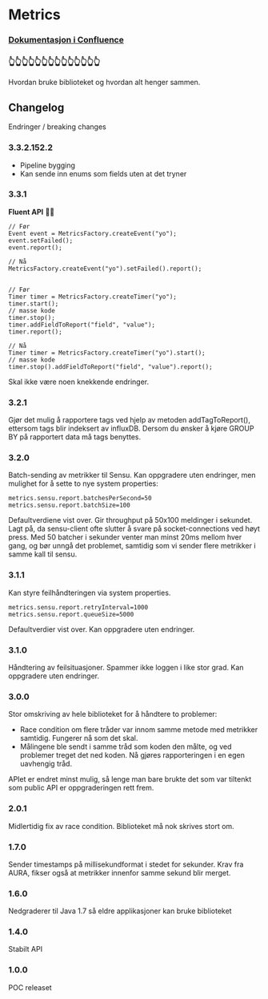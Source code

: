 # Metrics

### [Dokumentasjon i Confluence](http://confluence.adeo.no/pages/viewpage.action?pageId=209466509)
### 👆👆👆👆👆👆👆👆👆👆👆👆👆👆

Hvordan bruke biblioteket og hvordan alt henger sammen.


## Changelog
Endringer / breaking changes

### 3.3.2.152.2

* Pipeline bygging
* Kan sende inn enums som fields uten at det tryner

### 3.3.1

**Fluent API** 🎉🎉

```
// Før
Event event = MetricsFactory.createEvent("yo");
event.setFailed();
event.report();

// Nå
MetricsFactory.createEvent("yo").setFailed().report();


// Før
Timer timer = MetricsFactory.createTimer("yo");
timer.start();
// masse kode
timer.stop();
timer.addFieldToReport("field", "value");
timer.report();

// Nå
Timer timer = MetricsFactory.createTimer("yo").start();
// masse kode
timer.stop().addFieldToReport("field", "value").report();
```

Skal ikke være noen knekkende endringer. 

### 3.2.1
Gjør det mulig å rapportere tags ved hjelp av metoden addTagToReport(), ettersom tags blir indeksert av influxDB. 
Dersom du ønsker å kjøre GROUP BY på rapportert data må tags benyttes.


### 3.2.0
Batch-sending av metrikker til Sensu. Kan oppgradere uten endringer, men mulighet for å sette to nye system properties:

    metrics.sensu.report.batchesPerSecond=50
    metrics.sensu.report.batchSize=100
    
Defaultverdiene vist over. Gir throughput på 50x100 meldinger i sekundet. Lagt på, da sensu-client ofte slutter å svare på socket-connections ved høyt press. 
Med 50 batcher i sekunder venter man minst 20ms mellom hver gang, og bør unngå det problemet, samtidig som vi sender flere metrikker i samme kall til sensu.

### 3.1.1
Kan styre feilhåndteringen via system properties.

    metrics.sensu.report.retryInterval=1000
    metrics.sensu.report.queueSize=5000
    
Defaultverdier vist over. Kan oppgradere uten endringer.

### 3.1.0
Håndtering av feilsituasjoner. Spammer ikke loggen i like stor grad. Kan oppgradere uten endringer.

### 3.0.0
Stor omskriving av hele biblioteket for å håndtere to problemer:

* Race condition om flere tråder var innom samme metode med metrikker samtidig. Fungerer nå som det skal.
* Målingene ble sendt i samme tråd som koden den målte, og ved problemer treget det ned koden. Nå gjøres rapporteringen i en egen uavhengig tråd.

APIet er endret minst mulig, så lenge man bare brukte det som var tiltenkt som public API er oppgraderingen rett frem.

### 2.0.1
Midlertidig fix av race condition. Biblioteket må nok skrives stort om.

### 1.7.0
Sender timestamps på millisekundformat i stedet for sekunder. Krav fra AURA, fikser også at metrikker
innenfor samme sekund blir merget.

### 1.6.0
Nedgraderer til Java 1.7 så eldre applikasjoner kan bruke biblioteket

### 1.4.0
Stabilt API

### 1.0.0
POC releaset
